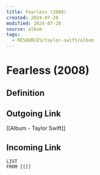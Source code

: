 ```yaml
---
title: Fearless (2008)
created: 2024-07-20
modified: 2024-07-20
source: album
tags:
  - RESOURCES/taylor-swift/album
---
```

# Fearless (2008)
## Definition

## Outgoing Link
[[Album - Taylor Swift]]
## Incoming Link
```dataview
LIST
FROM [[]]
```
